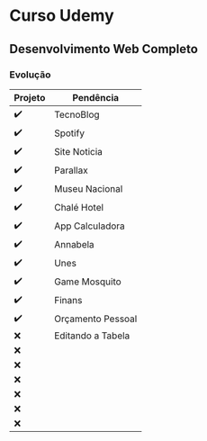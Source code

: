 # Curso Udemy

## Desenvolvimento Web Completo

### Evolução


| Projeto | Pendência |
| ----------- | ----------- |
| :heavy_check_mark: | TecnoBlog |
| :heavy_check_mark: | Spotify |
|:heavy_check_mark:|Site Noticia|
|:heavy_check_mark:|Parallax|
|:heavy_check_mark:|Museu Nacional|
|:heavy_check_mark:|Chalé Hotel|
|:heavy_check_mark:|App Calculadora|
|:heavy_check_mark:|Annabela|
|:heavy_check_mark:| Unes|
|:heavy_check_mark:| Game Mosquito|
|:heavy_check_mark:| Finans|
|:heavy_check_mark:| Orçamento Pessoal|
|:x:|Editando a Tabela|
|:x:||
|:x:||
|:x:||
|:x:||
|:x:||
|:x:||
